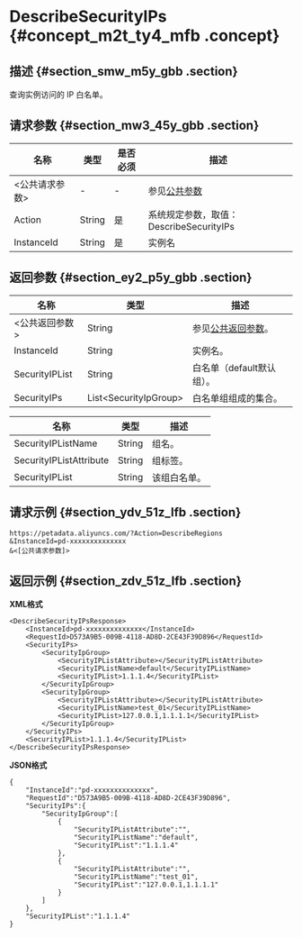 # DescribeSecurityIPs {#concept_m2t_ty4_mfb .concept}

## 描述 {#section_smw_m5y_gbb .section}

查询实例访问的 IP 白名单。

## 请求参数 {#section_mw3_45y_gbb .section}

|名称|类型|是否必须|描述|
|--|--|----|--|
|<公共请求参数\>|-|-|参见[公共参数](cn.zh-CN/API参考/公共参数.md#)|
|Action|String|是|系统规定参数，取值：DescribeSecurityIPs|
|InstanceId|String|是|实例名|

## 返回参数 {#section_ey2_p5y_gbb .section}

|名称|类型|描述|
|--|--|--|
|<公共返回参数\>|String|参见[公共返回参数](cn.zh-CN/API参考/公共参数.md#section_hs4_m3y_gbb)。|
|InstanceId|String|实例名。|
|SecurityIPList|String|白名单（default默认组）。|
|SecurityIPs|List<SecurityIpGroup\>|白名单组组成的集合。|

|名称|类型|描述|
|--|--|--|
|SecurityIPListName|String|组名。|
|SecurityIPListAttribute|String|组标签。|
|SecurityIPList|String|该组白名单。|

## 请求示例 {#section_ydv_51z_lfb .section}

```
https://petadata.aliyuncs.com/?Action=DescribeRegions
&InstanceId=pd-xxxxxxxxxxxxxx
&<[公共请求参数]>
```

## 返回示例 {#section_zdv_51z_lfb .section}

**XML格式**

```
<DescribeSecurityIPsResponse>  
	<InstanceId>pd-xxxxxxxxxxxxxx</InstanceId>
	<RequestId>D573A9B5-009B-4118-AD8D-2CE43F39D896</RequestId>
	<SecurityIPs>
		<SecurityIpGroup>
			<SecurityIPListAttribute></SecurityIPListAttribute>
			<SecurityIPListName>default</SecurityIPListName>
			<SecurityIPList>1.1.1.4</SecurityIPList>
		</SecurityIpGroup>
		<SecurityIpGroup>
			<SecurityIPListAttribute></SecurityIPListAttribute>
			<SecurityIPListName>test_01</SecurityIPListName>
			<SecurityIPList>127.0.0.1,1.1.1.1</SecurityIPList>
		</SecurityIpGroup>
	</SecurityIPs>
	<SecurityIPList>1.1.1.4</SecurityIPList>
</DescribeSecurityIPsResponse>
```

**JSON格式**

```
{
    "InstanceId":"pd-xxxxxxxxxxxxxx",
    "RequestId":"D573A9B5-009B-4118-AD8D-2CE43F39D896",
    "SecurityIPs":{
        "SecurityIpGroup":[
            {
                "SecurityIPListAttribute":"",
                "SecurityIPListName":"default",
                "SecurityIPList":"1.1.1.4"
            },
            {
                "SecurityIPListAttribute":"",
                "SecurityIPListName":"test_01",
                "SecurityIPList":"127.0.0.1,1.1.1.1"
            }
        ]
    },
    "SecurityIPList":"1.1.1.4"
}
```

